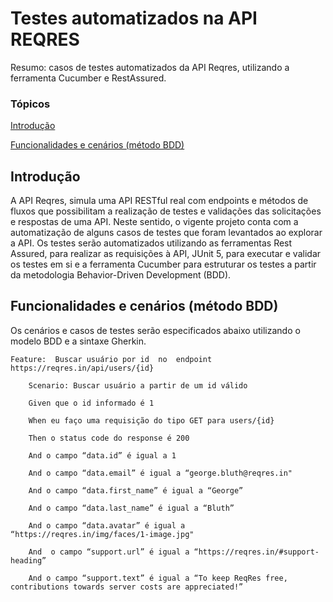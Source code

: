# Testes automatizados na API REQRES
Resumo: casos de testes automatizados da API Reqres, utilizando a ferramenta Cucumber e RestAssured.

### Tópicos
[Introdução](https://github.com/Natalirodriguess/testes-automatizados-reqresapi#introdu%C3%A7%C3%A3o) 

[Funcionalidades e cenários (método BDD)](https://github.com/Natalirodriguess/testes-automatizados-reqresapi#funcionalidades-e-cen%C3%A1rios-m%C3%A9todo-bdd)

## Introdução

A API Reqres, simula uma API RESTful real com endpoints e métodos de fluxos que possibilitam a realização de testes e validações das solicitações e respostas de uma API. Neste sentido, o vigente projeto conta com a automatização de alguns casos de testes que foram levantados ao explorar a API. Os testes serão automatizados utilizando as ferramentas Rest Assured, para realizar as requisições à API, JUnit 5, para executar e validar os testes em si e a ferramenta Cucumber para estruturar os testes a partir da metodologia Behavior-Driven Development (BDD).

## Funcionalidades e cenários (método BDD)

Os cenários e casos de testes serão especificados abaixo utilizando o modelo BDD e a  sintaxe Gherkin.

    Feature:  Buscar usuário por id  no  endpoint https://reqres.in/api/users/{id}
    
    	Scenario: Buscar usuário a partir de um id válido
      
        Given que o id informado é 1
    
        When eu faço uma requisição do tipo GET para users/{id}
    
        Then o status code do response é 200
    
        And o campo “data.id” é igual a 1
    
        And o campo “data.email” é igual a “george.bluth@reqres.in"
    
        And o campo “data.first_name” é igual a “George”
    
        And o campo “data.last_name” é igual a “Bluth”
    
        And o campo “data.avatar” é igual a “https://reqres.in/img/faces/1-image.jpg"
    
        And  o campo “support.url” é igual a “https://reqres.in/#support-heading”
    
        And o campo “support.text” é igual a “To keep ReqRes free, contributions towards server costs are appreciated!”

